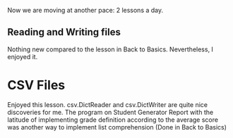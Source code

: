 Now we are moving at another pace: 2 lessons a day.

## Reading and Writing files
Nothing new compared to the lesson in Back to Basics. Nevertheless, I enjoyed it.

# CSV Files
Enjoyed this lesson. csv.DictReader and csv.DictWriter are quite nice discoveries for me.
The program on Student Generator Report with the latitude of implementing grade definition according to the average score was another way to implement list comprehension (Done in Back to Basics)
